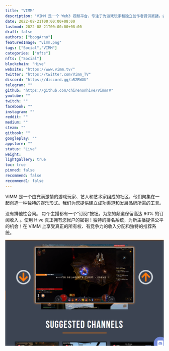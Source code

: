 ```yaml
---
title: "VIMM"
description: "VIMM 是一个 Web3 视频平台，专注于为游戏玩家和独立创作者提供直播。由 Hive 区块链提供支持。"
date: 2022-08-21T00:00:00+08:00
lastmod: 2022-08-21T00:00:00+08:00
draft: false
authors: ["boogArno"]
featuredImage: "vimm.png"
tags: ["Social","VIMM"]
categories: ["nfts"]
nfts: ["Social"]
blockchain: "Hive"
website: "https://www.vimm.tv/"
twitter: "https://twitter.com/Vimm_TV"
discord: "https://discord.gg/aR2RWGU"
telegram: ""
github: "https://github.com/chirenonhive/VimmTV"
youtube: ""
twitch: ""
facebook: ""
instagram: ""
reddit: ""
medium: ""
steam: ""
gitbook: ""
googleplay: ""
appstore: ""
status: "Live"
weight: 
lightgallery: true
toc: true
pinned: false
recommend: false
recommend1: false
---
```

VIMM 是一个由充满激情的游戏玩家、艺人和艺术家组成的社区，他们聚集在一起创造一种独特的娱乐形式。我们为您提供建立成功渠道和发展品牌所需的工具。

  没有排他性合同。 每个主播都有一个“订阅”按钮。为您的频道保留高达 90% 的订阅收入 。使用 Hive 真正拥有您帐户的密钥！独特的排名系统，为新主播提供公平的机会！在 VIMM 上享受真正的所有权、有竞争力的收入分配和独特的推荐系统。

![vimm-dapp-social-hive-image2_1b5eff4de832f3af44fd4e2f0f2cc0a7](vimm-dapp-social-hive-image2_1b5eff4de832f3af44fd4e2f0f2cc0a7.png)